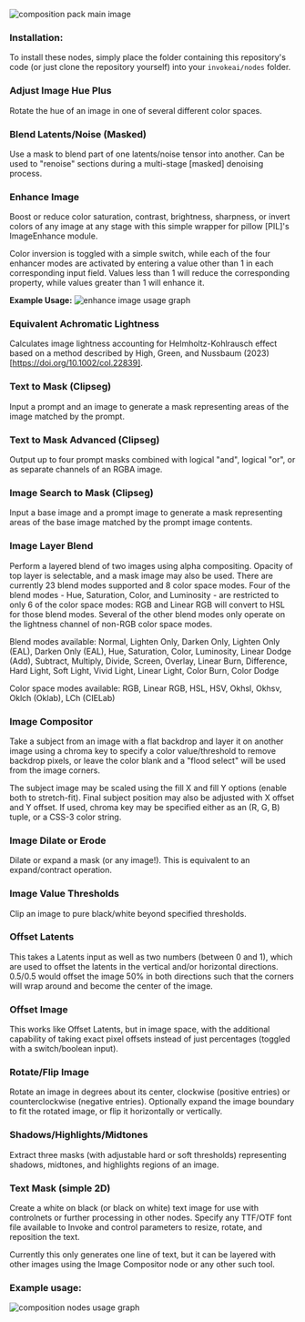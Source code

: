 ![composition pack main image](https://raw.githubusercontent.com/dwringer/composition-nodes/main/composition_pack.jpg)

### Installation:

To install these nodes, simply place the folder containing this repository's code (or just clone the repository yourself) into your `invokeai/nodes` folder.

### Adjust Image Hue Plus

Rotate the hue of an image in one of several different color spaces.

### Blend Latents/Noise (Masked)

Use a mask to blend part of one latents/noise tensor into another. Can be used to "renoise" sections during a multi-stage [masked] denoising process.

### Enhance Image

Boost or reduce color saturation, contrast, brightness, sharpness, or invert colors of any image at any stage with this simple wrapper for pillow [PIL]'s ImageEnhance module.

Color inversion is toggled with a simple switch, while each of the four enhancer modes are activated by entering a value other than 1 in each corresponding input field. Values less than 1 will reduce the corresponding property, while values greater than 1 will enhance it.

**Example Usage:**
![enhance image usage graph](https://raw.githubusercontent.com/dwringer/composition-nodes/main/image_enhance_usage.jpg)

### Equivalent Achromatic Lightness

Calculates image lightness accounting for Helmholtz-Kohlrausch effect based on a method described by High, Green, and Nussbaum (2023) [https://doi.org/10.1002/col.22839].

### Text to Mask (Clipseg)

Input a prompt and an image to generate a mask representing areas of the image matched by the prompt.

### Text to Mask Advanced (Clipseg)

Output up to four prompt masks combined with logical "and", logical "or", or as separate channels of an RGBA image.

### Image Search to Mask (Clipseg)

Input a base image and a prompt image to generate a mask representing areas of the base image matched by the prompt image contents.

### Image Layer Blend

Perform a layered blend of two images using alpha compositing. Opacity of top layer is selectable, and a mask image may also be used. There are currently 23 blend modes supported and 8 color space modes. Four of the blend modes - Hue, Saturation, Color, and Luminosity - are restricted to only 6 of the color space modes: RGB and Linear RGB will convert to HSL for those blend modes. Several of the other blend modes only operate on the lightness channel of non-RGB color space modes.

Blend modes available: 
Normal, Lighten Only, Darken Only, Lighten Only (EAL), Darken Only (EAL), Hue, Saturation, Color, Luminosity, Linear Dodge (Add), Subtract, Multiply, Divide, Screen, Overlay, Linear Burn, Difference, Hard Light, Soft Light, Vivid Light, Linear Light, Color Burn, Color Dodge

Color space modes available:
RGB, Linear RGB, HSL, HSV, Okhsl, Okhsv, Oklch (Oklab), LCh (CIELab)

### Image Compositor

Take a subject from an image with a flat backdrop and layer it on another image using a chroma key to specify a color value/threshold to remove backdrop pixels, or leave the color blank and a "flood select" will be used from the image corners.

The subject image may be scaled using the fill X and fill Y options (enable both to stretch-fit).  Final subject position may also be adjusted with X offset and Y offset. If used, chroma key may be specified either as an (R, G, B) tuple, or a CSS-3 color string.

### Image Dilate or Erode

Dilate or expand a mask (or any image!). This is equivalent to an expand/contract operation.

### Image Value Thresholds

Clip an image to pure black/white beyond specified thresholds.

### Offset Latents

This takes a Latents input as well as two numbers (between 0 and 1), which are used to offset the latents in the vertical and/or horizontal directions. 0.5/0.5 would offset the image 50% in both directions such that the corners will wrap around and become the center of the image.

### Offset Image

This works like Offset Latents, but in image space, with the additional capability of taking exact pixel offsets instead of just percentages (toggled with a switch/boolean input).

### Rotate/Flip Image

Rotate an image in degrees about its center, clockwise (positive entries) or counterclockwise (negative entries). Optionally expand the image boundary to fit the rotated image, or flip it horizontally or vertically.

### Shadows/Highlights/Midtones

Extract three masks (with adjustable hard or soft thresholds) representing shadows, midtones, and highlights regions of an image.

### Text Mask (simple 2D)

Create a white on black (or black on white) text image for use with controlnets or further processing in other nodes. Specify any TTF/OTF font file available to Invoke and control parameters to resize, rotate, and reposition the text.

Currently this only generates one line of text, but it can be layered with other images using the Image Compositor node or any other such tool.

### Example usage:

![composition nodes usage graph](https://raw.githubusercontent.com/dwringer/composition-nodes/main/composition_nodes_usage.jpg)
